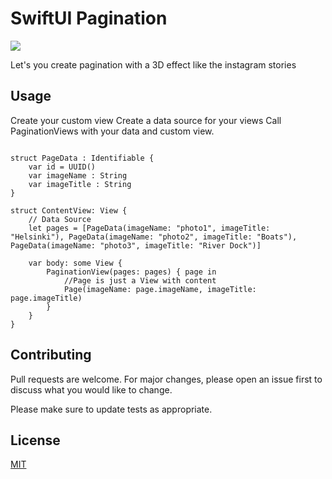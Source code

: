 
# SwiftUI Pagination

![](https://raw.githubusercontent.com/rbreve/SwiftUIPagination/master/demo.gif)


Let's you create pagination with a 3D effect like the instagram stories  


## Usage

Create your custom view
Create a data source for your views
Call PaginationViews with your data and custom view.


```import SwiftUI

struct PageData : Identifiable {
    var id = UUID()
    var imageName : String
    var imageTitle : String
}

struct ContentView: View {
    // Data Source
    let pages = [PageData(imageName: "photo1", imageTitle: "Helsinki"), PageData(imageName: "photo2", imageTitle: "Boats"), PageData(imageName: "photo3", imageTitle: "River Dock")]
    
    var body: some View {
        PaginationView(pages: pages) { page in
            //Page is just a View with content
            Page(imageName: page.imageName, imageTitle: page.imageTitle)
        }
    }
}
```

## Contributing
Pull requests are welcome. For major changes, please open an issue first to discuss what you would like to change.

Please make sure to update tests as appropriate.

## License
[MIT](https://choosealicense.com/licenses/mit/)

